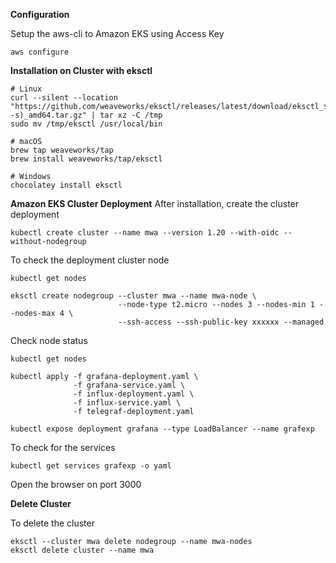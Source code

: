 **Configuration**

Setup the aws-cli to Amazon EKS using Access Key
```
aws configure
```

**Installation on Cluster with eksctl**

```
# Linux
curl --silent --location "https://github.com/weaveworks/eksctl/releases/latest/download/eksctl_$(uname -s)_amd64.tar.gz" | tar xz -C /tmp
sudo mv /tmp/eksctl /usr/local/bin

# macOS
brew tap weaveworks/tap
brew install weaveworks/tap/eksctl

# Windows
chocolatey install eksctl
```

**Amazon EKS Cluster Deployment**
After installation, create the cluster deployment

```
kubectl create cluster --name mwa --version 1.20 --with-oidc --without-nodegroup
```

To check the deployment cluster node

```
kubectl get nodes

eksctl create nodegroup --cluster mwa --name mwa-node \
                        --node-type t2.micro --nodes 3 --nodes-min 1 --nodes-max 4 \
                        --ssh-access --ssh-public-key xxxxxx --managed
```

Check node status

```
kubectl get nodes

kubectl apply -f grafana-deployment.yaml \
              -f grafana-service.yaml \
              -f influx-deployment.yaml \
              -f influx-service.yaml \
              -f telegraf-deployment.yaml

kubectl expose deployment grafana --type LoadBalancer --name grafexp
```

To check for the services

```
kubectl get services grafexp -o yaml
```

Open the browser on port 3000

**Delete Cluster**

To delete the cluster

```
eksctl --cluster mwa delete nodegroup --name mwa-nodes
eksctl delete cluster --name mwa
```
